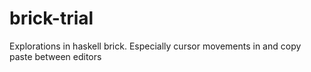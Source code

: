 # brick-trial
Explorations in haskell brick. Especially cursor movements in and copy paste between editors
